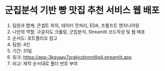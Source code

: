 # 군집분석 기반 빵 맛집 추천 서비스 웹 배포

1. 팀원과 함께: 콘셉트 회의, 데이터 전처리, EDA, 프롬프트 엔지니어링
2. 나만의 역할: 구글지도 크롤링, 군집분석, Streamlit 코드작성 및 웹 배포
3. 순서도: 포트폴리오 참고
4. 팀원: 4인
5. 기간: 31일
6. 링크: https://app-3kgyaay7zrakjcdxmnt8g4.streamlit.app
7. 비고: 제작 순서대로 폴더 번호 부여
